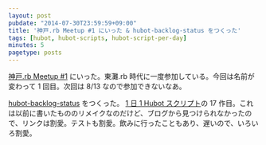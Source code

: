 ```yaml
---
layout: post
pubdate: "2014-07-30T23:59:59+09:00"
title: '神戸.rb Meetup #1 にいった & hubot-backlog-status をつくった'
tags: [hubot, hubot-scripts, hubot-script-per-day]
minutes: 5
pagetype: posts
---
```

[神戸.rb Meetup #1](http://koberb.doorkeeper.jp/events/13652) にいった。東灘.rb 時代に一度参加している。今回は名前が変わって 1 回目。次回は 8/13 なので参加できないなあ。

[hubot-backlog-status][gh:bouzuya/hubot-backlog-status] をつくった。 [1 日 1 Hubot スクリプト][hubot-script-per-day]の 17 作目。これは以前に書いたもののリメイクなのだけど、ブログから見つけられなかったので、リンクは割愛。テストも割愛。飲みに行ったこともあり、遅いので、いろいろ割愛。

[gh:bouzuya/hubot-backlog-status]: https://github.com/bouzuya/hubot-backlog-status
[hubot-script-per-day]: http://blog.bouzuya.net/posts?tags=hubot-script-per-day

